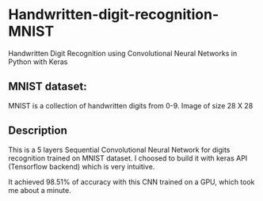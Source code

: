 # Handwritten-digit-recognition-MNIST
Handwritten Digit Recognition using Convolutional Neural Networks in Python with Keras

## MNIST dataset:

MNIST is a collection of handwritten digits from 0-9. 
Image of size 28 X 28

## Description
This is a 5 layers Sequential Convolutional Neural Network for digits recognition trained on MNIST dataset. I choosed to build it with keras API (Tensorflow backend) which is very intuitive. 

It achieved 98.51% of accuracy with this CNN trained on a GPU, which took me about a minute.
